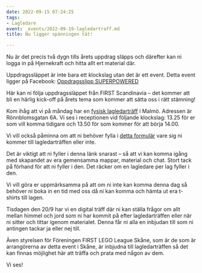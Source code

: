 ```yaml
---
date: 2022-09-15 07:24:25
tags:
- Lagledare
event: _events/2022-09-19-lagledartraff.md
title: Nu ligger spänningen tät!

---
```

Nu är det precis två dygn tills årets uppdrag släpps och därefter kan ni logga in på Hjernekraft och hitta allt ert material där.

Uppdragssläppet är inte bara ett klockslag utan det är ett event. Detta event ligger på Facebook: [Oppdragsslipp SUPERPOWERED](https://www.facebook.com/events/1872128736458555/?ref=newsfeed)

Här kan ni följa uppdragssläppet från FIRST Scandinavia – det kommer att bli en härlig kick-off på årets tema som kommer att sätta oss i rätt stämning!

Kom ihåg att vi på måndag har en [fysisk lagledarträff](/events/2022-09-19-lagledartraff/) i Malmö. Adressen är Rönnblomsgatan 6A. Vi ses i receptionen vid följande klockslag: 13.25 för er som vill komma tidigare och 13.50 för som kommer för att börja 14.00.

Vi vill också påminna om att ni behöver fylla i [detta formulär](https://docs.google.com/forms/d/e/1FAIpQLSeq4wpNtaP2N9kh2gKrywoDwWQvApXHbsPv2powXZ1ZJaKP4A/viewform?usp=sf_link) vare sig ni kommer till lagledarträffen eller inte.

Det är viktigt att ni fyller i denna länk snarast – så att vi kan komma igång med skapandet av era gemensamma mappar, material och chat. Stort tack på förhand för att ni fyller i den. Det räcker om en lagledare per lag fyller i den.

Vi vill göra er uppmärksamma på att om ni inte kan komma denna dag så behöver ni boka in en tid med oss då ni kan komma och hämta ut era t-shirts till lagen.

Tisdagen den 20/9 har vi en digital träff där ni kan ställa frågor om allt mellan himmel och jord som ni har kommit på efter lagledarträffen eller när ni sitter och tittar igenom materialet. Denna får ni alla en inbjudan till som ni antingen tackar ja eller nej till.

Även styrelsen för Föreningen FIRST LEGO League Skåne, som är de som är arrangörerna av detta event i Skåne, är inbjudna till lagledarträffen så det kan finnas möjlighet här att träffa och prata med någon av dem.

Vi ses!